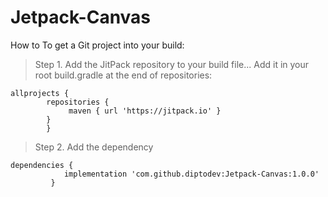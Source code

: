 # Jetpack-Canvas

How to
To get a Git project into your build:

> Step 1. Add the JitPack repository to your build file...
> Add it in your root build.gradle at the end of repositories:
```
allprojects {
		repositories {
			 maven { url 'https://jitpack.io' }
		}
	    }
```
> Step 2. Add the dependency
```
dependencies {
	        implementation 'com.github.diptodev:Jetpack-Canvas:1.0.0'
	     }
```
